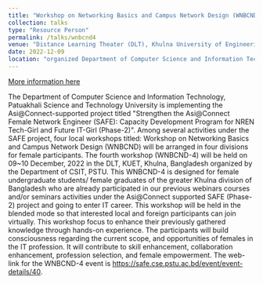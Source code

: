 ```yaml
---
title: "Workshop on Networking Basics and Campus Network Design (WNBCND-4) "
collection: talks
type: "Resource Person"
permalink: /talks/wnbcnd4
venue: "Distance Learning Theater (DLT), Khulna University of Engineering and Technology (KUET), Khulna, Bangladesh "
date: 2022-12-09
location: "organized Department of Computer Science and Information Technology (CSTI), PSTU"
---
```

[More information here](https://www.tein.asia/sub/index.php?page=1&mc=6030&idx=2600&a=view)

The Department of Computer Science and Information Technology, Patuakhali Science and Technology University is implementing the Asi@Connect-supported project titled "Strengthen the Asi@Connect Female Network Engineer (SAFE): Capacity Development Program for NREN Tech-Girl and Future IT-Girl (Phase-2)". Among several activities under the SAFE project, four local workshops titled: Workshop on Networking Basics and Campus Network Design (WNBCND) will be arranged in four divisions for female participants. The fourth workshop (WNBCND-4) will be held on 09~10 December, 2022 in the DLT, KUET, Khulna, Bangladesh organized by the Department of CSIT, PSTU.
This WNBCND-4 is designed for female undergraduate students/ female graduates of the greater Khulna division of Bangladesh who are already participated in our previous webinars courses and/or seminars activities under the Asi@Connect supported SAFE (Phase-2) project and going to enter IT career. This workshop will be held in the blended mode so that interested local and foreign participants can join virtually. This workshop focus to enhance their previously gathered knowledge through hands-on experience. The participants will build consciousness regarding the current scope, and opportunities of females in the IT profession. It will contribute to skill enhancement, collaboration enhancement, profession selection, and female empowerment. The web-link for the WNBCND-4 event is https://safe.cse.pstu.ac.bd/event/event-details/40. 

